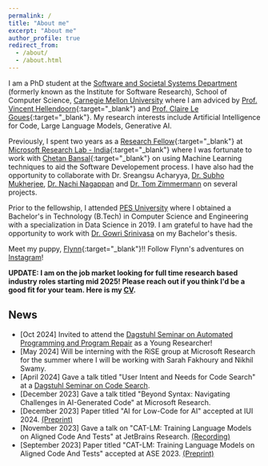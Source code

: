 ```yaml
---
permalink: /
title: "About me"
excerpt: "About me"
author_profile: true
redirect_from: 
  - /about/
  - /about.html
---
```

I am a PhD student at the [Software and Societal Systems Department](https://s3d.cmu.edu) (formerly known as the Institute for Software Research), School of Computer Science, [Carnegie Mellon University](https://www.cmu.edu) where I am adviced by [Prof. Vincent Hellendoorn](https://vhellendoorn.github.io){:target="_blank"} and [Prof. Claire Le Goues](https://clairelegoues.com){:target="_blank"}. My research interests include Artificial Intelligence for Code, Large Language Models, Generative AI. 

Previously, I spent two years as a [Research Fellow](https://www.microsoft.com/en-us/research/academic-program/research-fellows-program-at-microsoft-research-india/){:target="_blank"} at [Microsoft Research Lab - India](https://www.microsoft.com/en-us/research/lab/microsoft-research-india/){:target="_blank"} where I was fortunate to work with [Chetan Bansal](https://www.microsoft.com/en-us/research/people/chetanb/){:target="_blank"} on using Machine Learning techniques to aid the Software Developement process. I have also had the opportunity to collaborate with Dr. Sreangsu Acharyya, [Dr. Subho Mukherjee](https://www.microsoft.com/en-us/research/people/submukhe/), [Dr. Nachi Nagappan](https://nachinagappan.github.io/) and [Dr. Tom Zimmermann](http://thomas-zimmermann.com/) on several projects. 

Prior to the fellowship, I attended [PES University](https://cs.pes.edu/) where I obtained a Bachelor's in Technology (B.Tech) in Computer Science and Engineering with a specialization in Data Science in 2019. I am grateful to have had the opportunity to work with [Dr. Gowri Srinivasa](https://faculty.pes.edu/p10019) on my Bachelor's thesis. 

Meet my puppy, [Flynn](\images\flynn.jpg){:target="_blank"}!! Follow Flynn's adventures on [Instagram](https://www.instagram.com/flynn.poochon/)!

**UPDATE: I am on the job market looking for full time research based industry roles starting mid 2025! Please reach out if you think I'd be a good fit for your team. Here is my [CV](\files\NikithaRao_CV.pdf).**

## News
* [Oct 2024] Invited to attend the [Dagstuhl Seminar on Automated Programming and Program Repair](https://www.dagstuhl.de/en/seminars/seminar-calendar/seminar-details/24431) as a Young Researcher! 
* [May 2024] Will be interning with the RiSE group at Microsoft Research for the summer where I will be working with Sarah Fakhoury and Nikhil Swamy.
* [April 2024] Gave a talk titled "User Intent and Needs for Code Search" at a [Dagstuhl Seminar on Code Search](https://www.dagstuhl.de/en/seminars/seminar-calendar/seminar-details/24172).
* [December 2023] Gave a talk titled "Beyond Syntax: Navigating Challenges in AI-Generated Code" at Microsoft Research.
* [December 2023] Paper titled "AI for Low-Code for AI" accepted at IUI 2024. [(Preprint)](https://arxiv.org/abs/2305.20015)
* [November 2023] Gave a talk on "CAT-LM: Training Language Models on Aligned Code And Tests" at JetBrains Research. [(Recording)](https://www.youtube.com/watch?v=OYg8I36FLyY)
* [September 2023] Paper titled "CAT-LM: Training Language Models on Aligned Code And Tests" accepted at ASE 2023. [(Preprint)](https://arxiv.org/abs/2310.01602)